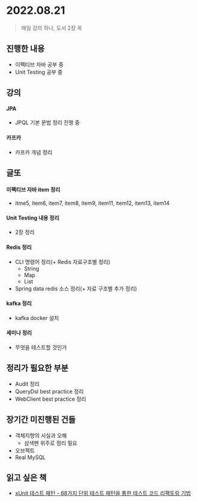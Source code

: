 # 2022.08.21
> 매일 강의 하나, 도서 2장 꼭

## 진행한 내용

- 이펙티브 자바 공부 중
- Unit Testing 공부 중

## 강의

#### JPA

- JPQL 기본 문법 정리 진행 중

#### 카프카

- 카프카 개념 정리

## 글또

#### 이펙티브 자바 item 정리

- itme5, item6, item7, item8, item9, item11, item12, item13, item14

#### Unit Testing 내용 정리

- 2장 정리

#### Redis 정리

- CLI 명령어 정리(+ Redis 자료구조별 정리)
	- String
	- Map
	- List
- Spring data redis 소스 정리(+ 자료 구조별 추가 정리)

#### kafka 정리

- kafka docker 설치

#### 세미나 정리

- 무엇을 테스트할 것인가

## 정리가 필요한 부분

- Audit 정리
- QueryDsl best practice 정리
- WebClient best practice 정리

## 장기간 미진행된 건들

- 객체지향의 사실과 오해
	- 삼색펜 위주로 정리 필요
- 오브젝트
- Real MySQL

## 읽고 싶은 책

- [xUnit 테스트 패턴 - 68가지 단위 테스트 패턴을 통한 테스트 코드 리팩토링 기법](http://www.yes24.com/Product/Goods/3720055)
